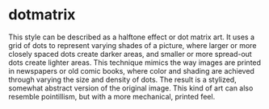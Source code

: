 # dotmatrix

This style can be described as a halftone effect or dot matrix art. It uses a grid of dots to represent varying shades of a picture, where larger or more closely spaced dots create darker areas, and smaller or more spread-out dots create lighter areas. This technique mimics the way images are printed in newspapers or old comic books, where color and shading are achieved through varying the size and density of dots. The result is a stylized, somewhat abstract version of the original image. This kind of art can also resemble pointillism, but with a more mechanical, printed feel.
